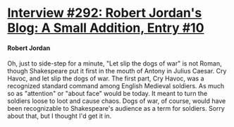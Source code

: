 # [Interview #292: Robert Jordan's Blog: A Small Addition, Entry #10](https://www.theoryland.com/intvmain.php?i=292#10)

#### Robert Jordan

Oh, just to side-step for a minute, "Let slip the dogs of war" is not Roman, though Shakespeare put it first in the mouth of Antony in Julius Caesar. Cry Havoc, and let slip the dogs of war. The first part, Cry Havoc, was a recognized standard command among English Medieval soldiers. As much so as "attention" or "about face" would be today. It meant to turn the soldiers loose to loot and cause chaos. Dogs of war, of course, would have been recognizable to Shakespeare's audience as a term for soldiers. Sorry about that, but I thought I'd get it in.

